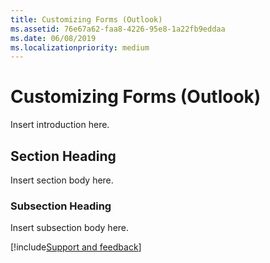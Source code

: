 ```yaml
---
title: Customizing Forms (Outlook)
ms.assetid: 76e67a62-faa8-4226-95e8-1a22fb9eddaa
ms.date: 06/08/2019
ms.localizationpriority: medium
---
```



# Customizing Forms (Outlook)

Insert introduction here.


## Section Heading

Insert section body here.


### Subsection Heading

Insert subsection body here.

[!include[Support and feedback](~/includes/feedback-boilerplate.md)]